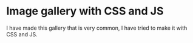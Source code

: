 # Image gallery with CSS and JS

I have made this gallery that is very common, I have tried to make it with CSS and JS.